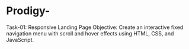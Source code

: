 # Prodigy-
Task-01: Responsive Landing Page  Objective: Create an interactive fixed navigation menu with scroll and hover effects using HTML, CSS, and JavaScript.
